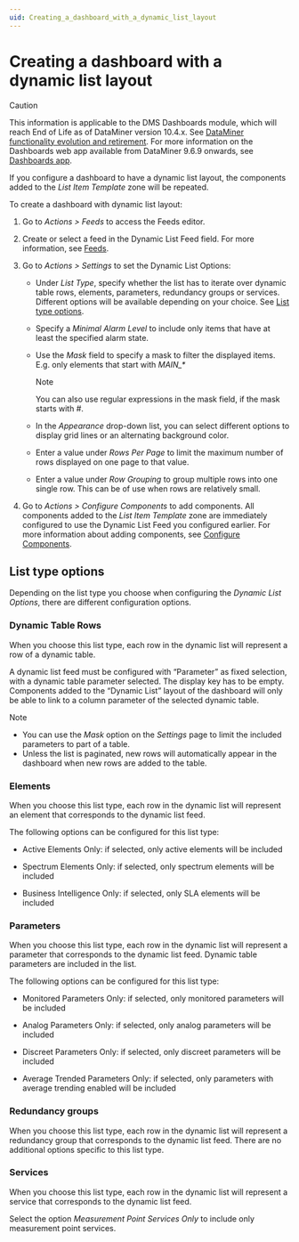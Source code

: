 ```yaml
---
uid: Creating_a_dashboard_with_a_dynamic_list_layout
---
```


# Creating a dashboard with a dynamic list layout

> [!CAUTION]
> This information is applicable to the DMS Dashboards module, which will reach End of Life as of DataMiner version 10.4.x. See [DataMiner functionality evolution and retirement](xref:Software_support_life_cycles#dataminer-functionality-evolution-and-retirement). For more information on the Dashboards web app available from DataMiner 9.6.9 onwards, see [Dashboards app](xref:newR_D).

If you configure a dashboard to have a dynamic list layout, the components added to the *List Item Template* zone will be repeated.

To create a dashboard with dynamic list layout:

1. Go to *Actions \> Feeds* to access the Feeds editor.

2. Create or select a feed in the Dynamic List Feed field. For more information, see [Feeds](xref:Configuring_dashboard_components1#feeds).

3. Go to *Actions \> Settings* to set the Dynamic List Options:

    - Under *List Type*, specify whether the list has to iterate over dynamic table rows, elements, parameters, redundancy groups or services. Different options will be available depending on your choice. See [List type options](#list-type-options).

    - Specify a *Minimal Alarm Level* to include only items that have at least the specified alarm state.

    - Use the *Mask* field to specify a mask to filter the displayed items. E.g. only elements that start with *MAIN\_\**

        > [!NOTE]
        > You can also use regular expressions in the mask field, if the mask starts with #.

    - In the *Appearance* drop-down list, you can select different options to display grid lines or an alternating background color.

    - Enter a value under *Rows Per Page* to limit the maximum number of rows displayed on one page to that value.

    - Enter a value under *Row Grouping* to group multiple rows into one single row. This can be of use when rows are relatively small.

4. Go to *Actions \> Configure Components* to add components. All components added to the *List Item Template* zone are immediately configured to use the Dynamic List Feed you configured earlier. For more information about adding components, see [Configure Components](xref:Configuring_dashboard_components1#configure-components).

## List type options

Depending on the list type you choose when configuring the *Dynamic List Options*, there are different configuration options.

### Dynamic Table Rows

When you choose this list type, each row in the dynamic list will represent a row of a dynamic table.

A dynamic list feed must be configured with “Parameter” as fixed selection, with a dynamic table parameter selected. The display key has to be empty. Components added to the “Dynamic List” layout of the dashboard will only be able to link to a column parameter of the selected dynamic table.

> [!NOTE]
> - You can use the *Mask* option on the *Settings* page to limit the included parameters to part of a table.
> - Unless the list is paginated, new rows will automatically appear in the dashboard when new rows are added to the table.

### Elements

When you choose this list type, each row in the dynamic list will represent an element that corresponds to the dynamic list feed.

The following options can be configured for this list type:

- Active Elements Only: if selected, only active elements will be included

- Spectrum Elements Only: if selected, only spectrum elements will be included

- Business Intelligence Only: if selected, only SLA elements will be included

### Parameters

When you choose this list type, each row in the dynamic list will represent a parameter that corresponds to the dynamic list feed. Dynamic table parameters are included in the list.

The following options can be configured for this list type:

- Monitored Parameters Only: if selected, only monitored parameters will be included

- Analog Parameters Only: if selected, only analog parameters will be included

- Discreet Parameters Only: if selected, only discreet parameters will be included

- Average Trended Parameters Only: if selected, only parameters with average trending enabled will be included

### Redundancy groups

When you choose this list type, each row in the dynamic list will represent a redundancy group that corresponds to the dynamic list feed. There are no additional options specific to this list type.

### Services

When you choose this list type, each row in the dynamic list will represent a service that corresponds to the dynamic list feed.

Select the option *Measurement Point Services Only* to include only measurement point services.
